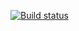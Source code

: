 [![Build status](https://ci.appveyor.com/api/projects/status/ao0o5qc55hibtqj9?svg=true)](https://ci.appveyor.com/project/alrmn30/rest)